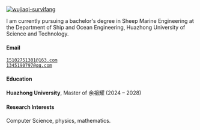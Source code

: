 [![wujiaqi-survifang](https://img.shields.io/badge/wujiaqi-survifang-github-blue?logo=github)](https://wujiaqi-survifang.github.com/123)

I am currently pursuing a bachelor's degree in Sheep Marine Engineering at the Department of Ship and Ocean Engineering, Huazhong University of Science and Technology.
#### Email  
<code>15102751301@163.com</code>  
<code>1345190797@qq.com</code>

#### Education  
**Huazhong University**, Master of 余祖耀 (2024 – 2028)  

#### Research Interests  
Computer Science, physics, mathematics.
